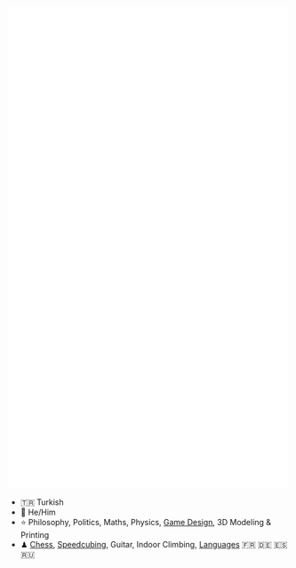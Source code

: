 <div align="center">  
 
[![Arda's GitHub stats](https://github.com/ArdaGurcan/ArdaGurcan/blob/main/github-metrics.svg#metrics)](#)
 
 </div>

- 🇹🇷 Turkish
- 🥚 He/Him
- ⭐ Philosophy, Politics, Maths, Physics, [Game Design](https://agurcan.itch.io), 3D Modeling & Printing
- ♟ [Chess](https://www.chess.com/member/agurcan), [Speedcubing](https://www.worldcubeassociation.org/persons/2018GURC01), Guitar, Indoor Climbing, [Languages](https://www.duolingo.com/profile/ArdaGurcan) 🇫🇷 🇩🇪 🇪🇸 🇷🇺
  
